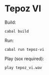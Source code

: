 # Tepoz VI

Build:

```
cabal build
```

Run: 

```
cabal run tepoz-vi
```

Play (sox required):

```
play tepoz_vi.wav
```